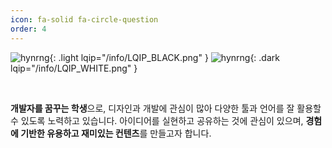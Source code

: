 ```yaml
---
icon: fa-solid fa-circle-question
order: 4
---
```


<!-- fas fa-info-circle -->

![hynrng](/info/hynrng_black.png){: .light lqip="/info/LQIP_BLACK.png" }
![hynrng](/info/hynrng_white.png){: .dark lqip="/info/LQIP_WHITE.png" }

<br>

**개발자를 꿈꾸는 학생**으로, 디자인과 개발에 관심이 많아 다양한 툴과 언어를 잘 활용할 수 있도록 노력하고 있습니다. 아이디어를 실현하고 공유하는 것에 관심이 있으며, **경험에 기반한 유용하고 재미있는 컨텐츠**를 만들고자 합니다.